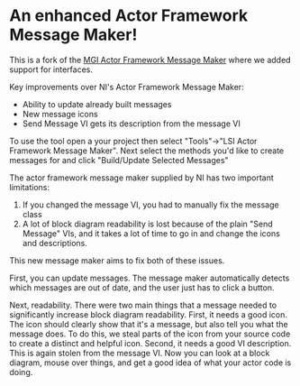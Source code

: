 # An enhanced Actor Framework Message Maker!

This is a fork of the [MGI Actor Framework Message Maker](https://gitlab.com/mgi/labview-tools-network/af-message-maker) where we added support for interfaces.

Key improvements over NI's Actor Framework Message Maker:

* Ability to update already built messages
* New message icons
* Send Message VI gets its description from the message VI


To use the tool open a your project then select "Tools"->"LSI Actor Framework Message Maker". Next select the methods you'd like to create messages for and click "Build/Update Selected Messages"

The actor framework message maker supplied by NI has two important limitations:
1. If you changed the message VI, you had to manually fix the message class
2. A lot of block diagram readability is lost because of the plain "Send Message" VIs, and it takes a lot of time to go in and change the icons and descriptions.

This new message maker aims to fix both of these issues. 

First, you can update messages. The message maker automatically detects which messages are out of date, and the user just has to click a button. 

Next, readability. There were two main things that a message needed to significantly increase block diagram readability. First, it needs a good icon. The icon should clearly show that it's a message, but also tell you what the message does. To do this, we steal parts of the icon from your source code to create a distinct and helpful icon. Second, it needs a good VI description. This is again stolen from the message VI. Now you can look at a block diagram, mouse over things, and get a good idea of what your actor code is doing.